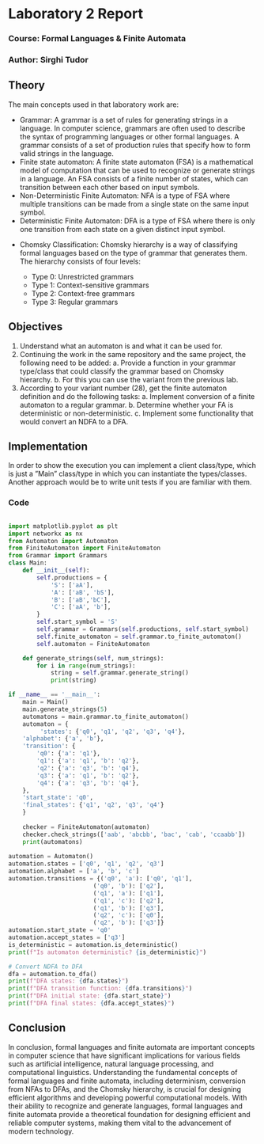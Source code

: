 # Laboratory 2 Report

### Course: Formal Languages & Finite Automata

### Author: Sirghi Tudor

## Theory

The main concepts used in that laboratory work are:

- Grammar: A grammar is a set of rules for generating strings in a language. In computer science, grammars are often used to describe the syntax of programming languages or other formal languages. A grammar consists of a set of production rules that specify how to form valid strings in the language.
- Finite state automaton: A finite state automaton (FSA) is a mathematical model of computation that can be used to recognize or generate strings in a language. An FSA consists of a finite number of states, which can transition between each other based on input symbols.
- Non-Deterministic Finite Automaton: NFA is a type of FSA where multiple transitions can be made from a single state on the same input symbol.
- Deterministic Finite Automaton: DFA is a type of FSA where there is only one transition from each state on a given distinct input symbol.
<ul> 
<li>Chomsky Classification: Chomsky hierarchy is a way of classifying formal languages based on the type of grammar that generates them. The hierarchy consists of four levels:</li>
<ul>
<li>Type 0: Unrestricted grammars</li>
<li>Type 1: Context-sensitive grammars</li>
<li>Type 2: Context-free grammars</li>
<li>Type 3: Regular grammars</li>
</ul>
</ul>

##  Objectives
1. Understand what an automaton is and what it can be used for.
2. Continuing the work in the same repository and the same project, the following need to be added:
   a. Provide a function in your grammar type/class that could classify the grammar based on Chomsky hierarchy.
   b. For this you can use the variant from the previous lab.
3. According to your variant number (28), get the finite automaton definition and do the following tasks:
   a. Implement conversion of a finite automaton to a regular grammar.
   b. Determine whether your FA is deterministic or non-deterministic.
   c. Implement some functionality that would convert an NDFA to a DFA.
   
## Implementation
In order to show the execution you can implement a client class/type, which is just a ”Main” class/type
in which you can instantiate the types/classes. Another approach would be to write unit tests if you
are familiar with them.

### Code

```python

import matplotlib.pyplot as plt
import networkx as nx
from Automaton import Automaton
from FiniteAutomaton import FiniteAutomaton
from Grammar import Grammars
class Main:
    def __init__(self):
        self.productions = {
            'S': ['aA'],
            'A': ['aB', 'bS'],
            'B': ['aB','bC'],
            'C': ['aA', 'b'],
        }
        self.start_symbol = 'S'
        self.grammar = Grammars(self.productions, self.start_symbol)
        self.finite_automaton = self.grammar.to_finite_automaton()
        self.automaton = FiniteAutomaton

    def generate_strings(self, num_strings):
        for i in range(num_strings):
            string = self.grammar.generate_string()
            print(string)

if __name__ == '__main__':
    main = Main()
    main.generate_strings(5)
    automatons = main.grammar.to_finite_automaton()
    automaton = {
         'states': {'q0', 'q1', 'q2', 'q3', 'q4'},
    'alphabet': {'a', 'b'},
    'transition': {
        'q0': {'a': 'q1'},
        'q1': {'a': 'q1', 'b': 'q2'},
        'q2': {'a': 'q3', 'b': 'q4'},
        'q3': {'a': 'q1', 'b': 'q2'},
        'q4': {'a': 'q3', 'b': 'q4'},
    },
    'start_state': 'q0',
    'final_states': {'q1', 'q2', 'q3', 'q4'}
    }
    
    checker = FiniteAutomaton(automaton)
    checker.check_strings(['aab', 'abcbb', 'bac', 'cab', 'ccaabb'])
    print(automatons)
    
automation = Automaton()
automation.states = ['q0', 'q1', 'q2', 'q3']
automation.alphabet = ['a', 'b', 'c']
automation.transitions = {('q0', 'a'): ['q0', 'q1'],
                        ('q0', 'b'): ['q2'],
                        ('q1', 'a'): ['q1'],
                        ('q1', 'c'): ['q2'],
                        ('q1', 'b'): ['q3'],
                        ('q2', 'c'): ['q0'],
                        ('q2', 'b'): ['q3']}
automation.start_state = 'q0'
automation.accept_states = ['q3']
is_deterministic = automation.is_deterministic()
print(f"Is automaton deterministic? {is_deterministic}")

# Convert NDFA to DFA
dfa = automation.to_dfa()
print(f"DFA states: {dfa.states}")
print(f"DFA transition function: {dfa.transitions}")
print(f"DFA initial state: {dfa.start_state}")
print(f"DFA final states: {dfa.accept_states}")
```

## Conclusion
In conclusion, formal languages and finite automata are important concepts in computer science that have significant implications for various fields such as artificial intelligence, natural language processing, and computational linguistics. 
Understanding the fundamental concepts of formal languages and finite automata, including determinism, conversion from NFAs to DFAs, and the Chomsky hierarchy, is crucial for designing efficient algorithms and developing powerful computational models. 
With their ability to recognize and generate languages, formal languages and finite automata provide a theoretical foundation for designing efficient and reliable computer systems, making them vital to the advancement of modern technology.
